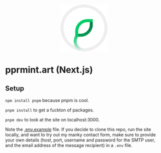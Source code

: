 <p align="center">
    <picture>
        <source media="(prefers-color-scheme: dark)" srcset="/public/assets/logo_with_background.svg">
        <img width="150" alt="Screenshot of the UI." src="/public/assets/logo.svg">
    </picture>
</p>

# pprmint.art (Next.js)

## Setup

`npm install pnpm` because pnpm is cool.

`pnpm install` to get a fuckton of packages.

`pnpm dev` to look at the site on localhost:3000.

Note the [.env.example](.env.example) file. If you decide to clone this repo, run the site locally, and want to try out my manky contact form, make sure to provide your own details (host, port, username and password for the SMTP user, and the email address of the message recipient) in a `.env` file.
